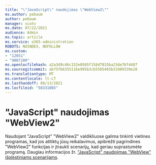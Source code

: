 ```yaml
---
title: "\"JavaScript\" naudojimas \"WebView2\""
ms.author: pebaum
author: pebaum
manager: scotv
ms.date: 07/22/2021
audience: Admin
ms.topic: article
ms.service: o365-administration
ROBOTS: NOINDEX, NOFOLLOW
ms.custom:
- "12051"
- "9007100"
ms.openlocfilehash: a2a3d9c46c152e0505f158d7833ba23de76f4487
ms.sourcegitcommit: ab75f66355116e995b3cb5505465b31989339e28
ms.translationtype: MT
ms.contentlocale: lt-LT
ms.lasthandoff: 08/13/2021
ms.locfileid: "58331085"
---
```

# <a name="use-javascript-in-webview2"></a>"JavaScript" naudojimas "WebView2"

Naudojant "JavaScript" "WebView2" valdikliuose galima tinkinti vietines programas, kad jos atitiktų jūsų reikalavimus, apibrėžti pagrindines "WebView2" funkcijas ir įtraukti scenarijų, kad geriau suprastumėte programą. Daugiau informacijos žr. ["JavaScript" naudojimas "WebView" išplėstiniams scenarijams](https://docs.microsoft.com/microsoft-edge/webview2/how-to/javascript).
